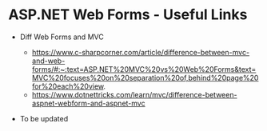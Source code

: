 # ASP.NET Web Forms - Useful Links

- Diff Web Forms and MVC
    - https://www.c-sharpcorner.com/article/difference-between-mvc-and-web-forms/#:~:text=ASP.NET%20MVC%20vs%20Web%20Forms&text=MVC%20focuses%20on%20separation%20of,behind%20page%20for%20each%20view.
    - https://www.dotnettricks.com/learn/mvc/difference-between-aspnet-webform-and-aspnet-mvc

- To be updated
